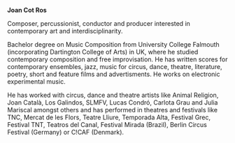 **Joan Cot Ros**

Composer, percussionist, conductor and producer interested in contemporary art and interdisciplinarity.

Bachelor degree on Music Composition from University College Falmouth (incorporating Dartington College of Arts) in UK, where he studied contemporary composition and free improvisation. He has written scores for contemporary ensembles, jazz, music for circus, dance, theatre, literature, poetry, short and feature films and advertisments. He works on electronic experimental music. 

He has worked with circus, dance and theatre artists like Animal Religion, Joan Català, Los Galindos, SLMFV, Lucas Condró, Carlota Grau and Julia Mariscal amongst others and has performed in theatres and festivals like TNC, Mercat de les Flors, Teatre Lliure, Temporada Alta, Festival Grec, Festival TNT, Teatros del Canal, Festival Mirada (Brazil), Berlin Circus Festival (Germany) or C!CAF (Denmark).
